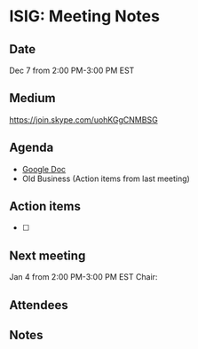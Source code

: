 # ISIG: Meeting Notes

## Date

Dec 7 from 2:00 PM-3:00 PM EST

## Medium

https://join.skype.com/uohKGgCNMBSG<br/>

## Agenda
* [Google Doc](https://goo.gl/O3GjU7)
* Old Business (Action items from last meeting)

## Action items
* [ ] 


## Next meeting
Jan 4 from 2:00 PM-3:00 PM EST 
Chair: 


## Attendees

## Notes
 
